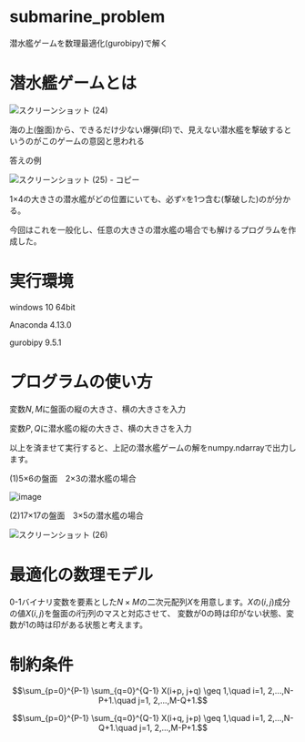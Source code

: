 # submarine_problem
潜水艦ゲームを数理最適化(gurobipy)で解く

# 潜水艦ゲームとは
![スクリーンショット (24)](https://user-images.githubusercontent.com/108399244/176718961-428fed99-c919-4443-8e12-e4e951e21903.png)

海の上(盤面)から、できるだけ少ない爆弾(印)で、見えない潜水艦を撃破するというのがこのゲームの意図と思われる

答えの例

![スクリーンショット (25) - コピー](https://user-images.githubusercontent.com/108399244/176719224-56e25396-9421-4bb5-a5f6-7bf5bb44d63d.png)

1×4の大きさの潜水艦がどの位置にいても、必ず☓を1つ含む(撃破した)のが分かる。

今回はこれを一般化し、任意の大きさの潜水艦の場合でも解けるプログラムを作成した。

# 実行環境
windows 10 64bit

Anaconda 4.13.0

gurobipy 9.5.1

# プログラムの使い方
変数${N, M}$に盤面の縦の大きさ、横の大きさを入力

変数${P, Q}$に潜水艦の縦の大きさ、横の大きさを入力

以上を済ませて実行すると、上記の潜水艦ゲームの解をnumpy.ndarrayで出力します。

(1)5×6の盤面　2×3の潜水艦の場合

![image](https://user-images.githubusercontent.com/108399244/176725295-33273157-6425-437b-81d9-a766213a78b4.png)

(2)17×17の盤面　3×5の潜水艦の場合

![スクリーンショット (26)](https://user-images.githubusercontent.com/108399244/176726116-ad05f634-1519-433f-9960-7aa4061d661f.png)

# 最適化の数理モデル
0-1バイナリ変数を要素とした${N×M}$の二次元配列$X$を用意します。$X$の${(i, j)}$成分の値${X(i, j)}$を盤面の$i$行$j$列のマスと対応させて、
変数が0の時は印がない状態、変数が1の時は印がある状態と考えます。

# 制約条件

$$\sum_{p=0}^{P-1} \sum_{q=0}^{Q-1} X(i+p, j+q) \geq 1,\quad i=1, 2,...,N-P+1.\quad j=1, 2,...,M-Q+1.$$

$$\sum_{p=0}^{P-1} \sum_{q=0}^{Q-1} X(i+q, j+p) \geq 1,\quad i=1, 2,...,N-Q+1.\quad j=1, 2,...,M-P+1.$$



